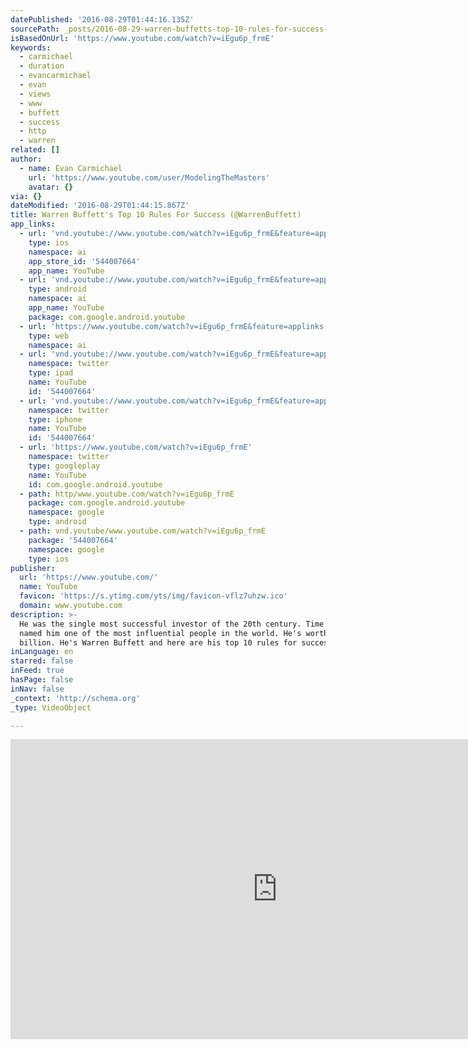 ```yaml
---
datePublished: '2016-08-29T01:44:16.135Z'
sourcePath: _posts/2016-08-29-warren-buffetts-top-10-rules-for-success-warrenbuffett.md
isBasedOnUrl: 'https://www.youtube.com/watch?v=iEgu6p_frmE'
keywords:
  - carmichael
  - duration
  - evancarmichael
  - evan
  - views
  - www
  - buffett
  - success
  - http
  - warren
related: []
author:
  - name: Evan Carmichael
    url: 'https://www.youtube.com/user/ModelingTheMasters'
    avatar: {}
via: {}
dateModified: '2016-08-29T01:44:15.867Z'
title: Warren Buffett's Top 10 Rules For Success (@WarrenBuffett)
app_links:
  - url: 'vnd.youtube://www.youtube.com/watch?v=iEgu6p_frmE&feature=applinks'
    type: ios
    namespace: ai
    app_store_id: '544007664'
    app_name: YouTube
  - url: 'vnd.youtube://www.youtube.com/watch?v=iEgu6p_frmE&feature=applinks'
    type: android
    namespace: ai
    app_name: YouTube
    package: com.google.android.youtube
  - url: 'https://www.youtube.com/watch?v=iEgu6p_frmE&feature=applinks'
    type: web
    namespace: ai
  - url: 'vnd.youtube://www.youtube.com/watch?v=iEgu6p_frmE&feature=applinks'
    namespace: twitter
    type: ipad
    name: YouTube
    id: '544007664'
  - url: 'vnd.youtube://www.youtube.com/watch?v=iEgu6p_frmE&feature=applinks'
    namespace: twitter
    type: iphone
    name: YouTube
    id: '544007664'
  - url: 'https://www.youtube.com/watch?v=iEgu6p_frmE'
    namespace: twitter
    type: googleplay
    name: YouTube
    id: com.google.android.youtube
  - path: http/www.youtube.com/watch?v=iEgu6p_frmE
    package: com.google.android.youtube
    namespace: google
    type: android
  - path: vnd.youtube/www.youtube.com/watch?v=iEgu6p_frmE
    package: '544007664'
    namespace: google
    type: ios
publisher:
  url: 'https://www.youtube.com/'
  name: YouTube
  favicon: 'https://s.ytimg.com/yts/img/favicon-vflz7uhzw.ico'
  domain: www.youtube.com
description: >-
  He was the single most successful investor of the 20th century. Time magazine
  named him one of the most influential people in the world. He's worth over $70
  billion. He's Warren Buffett and here are his top 10 rules for success *
inLanguage: en
starred: false
inFeed: true
hasPage: false
inNav: false
_context: 'http://schema.org'
_type: VideoObject

---
```

<iframe src="https://cdn.embedly.com/widgets/media.html?src=https%3A%2F%2Fwww.youtube.com%2Fembed%2FiEgu6p_frmE%3Ffeature%3Doembed&amp;url=http%3A%2F%2Fwww.youtube.com%2Fwatch%3Fv%3DiEgu6p_frmE&amp;image=https%3A%2F%2Fi.ytimg.com%2Fvi%2FiEgu6p_frmE%2Fhqdefault.jpg&amp;key=b7d04c9b404c499eba89ee7072e1c4f7&amp;type=text%2Fhtml&amp;schema=youtube" width="854" height="480" scrolling="no" frameborder="0" allowfullscreen="" style=""></iframe>
